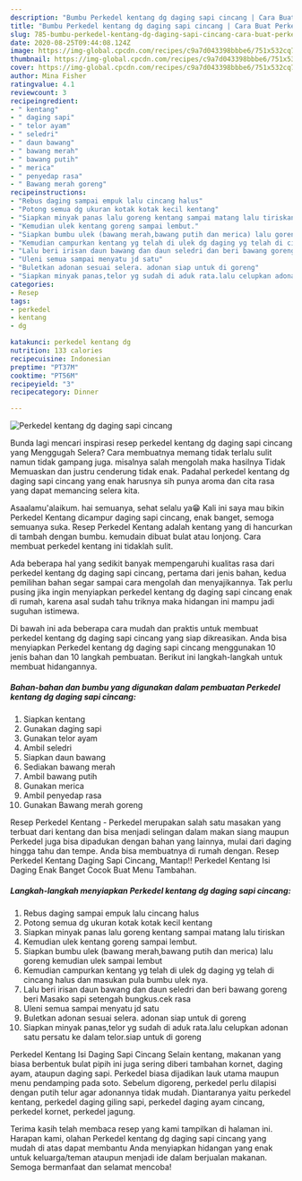 ```yaml
---
description: "Bumbu Perkedel kentang dg daging sapi cincang | Cara Buat Perkedel kentang dg daging sapi cincang Yang Menggugah Selera"
title: "Bumbu Perkedel kentang dg daging sapi cincang | Cara Buat Perkedel kentang dg daging sapi cincang Yang Menggugah Selera"
slug: 785-bumbu-perkedel-kentang-dg-daging-sapi-cincang-cara-buat-perkedel-kentang-dg-daging-sapi-cincang-yang-menggugah-selera
date: 2020-08-25T09:44:08.124Z
image: https://img-global.cpcdn.com/recipes/c9a7d043398bbbe6/751x532cq70/perkedel-kentang-dg-daging-sapi-cincang-foto-resep-utama.jpg
thumbnail: https://img-global.cpcdn.com/recipes/c9a7d043398bbbe6/751x532cq70/perkedel-kentang-dg-daging-sapi-cincang-foto-resep-utama.jpg
cover: https://img-global.cpcdn.com/recipes/c9a7d043398bbbe6/751x532cq70/perkedel-kentang-dg-daging-sapi-cincang-foto-resep-utama.jpg
author: Mina Fisher
ratingvalue: 4.1
reviewcount: 3
recipeingredient:
- " kentang"
- " daging sapi"
- " telor ayam"
- " seledri"
- " daun bawang"
- " bawang merah"
- " bawang putih"
- " merica"
- " penyedap rasa"
- " Bawang merah goreng"
recipeinstructions:
- "Rebus daging sampai empuk lalu cincang halus"
- "Potong semua dg ukuran kotak kotak kecil kentang"
- "Siapkan minyak panas lalu goreng kentang sampai matang lalu tiriskan"
- "Kemudian ulek kentang goreng sampai lembut."
- "Siapkan bumbu ulek (bawang merah,bawang putih dan merica) lalu goreng kemudian ulek sampai lembut"
- "Kemudian campurkan kentang yg telah di ulek dg daging yg telah di cincang halus dan masukan pula bumbu ulek nya."
- "Lalu beri irisan daun bawang dan daun seledri dan beri bawang goreng beri Masako sapi setengah bungkus.cek rasa"
- "Uleni semua sampai menyatu jd satu"
- "Buletkan adonan sesuai selera. adonan siap untuk di goreng"
- "Siapkan minyak panas,telor yg sudah di aduk rata.lalu celupkan adonan satu persatu ke dalam telor.siap untuk di goreng"
categories:
- Resep
tags:
- perkedel
- kentang
- dg

katakunci: perkedel kentang dg 
nutrition: 133 calories
recipecuisine: Indonesian
preptime: "PT37M"
cooktime: "PT56M"
recipeyield: "3"
recipecategory: Dinner

---
```



![Perkedel kentang dg daging sapi cincang](https://img-global.cpcdn.com/recipes/c9a7d043398bbbe6/751x532cq70/perkedel-kentang-dg-daging-sapi-cincang-foto-resep-utama.jpg)

Bunda lagi mencari inspirasi resep perkedel kentang dg daging sapi cincang yang Menggugah Selera? Cara membuatnya memang tidak terlalu sulit namun tidak gampang juga. misalnya salah mengolah maka hasilnya Tidak Memuaskan dan justru cenderung tidak enak. Padahal perkedel kentang dg daging sapi cincang yang enak harusnya sih punya aroma dan cita rasa yang dapat memancing selera kita.

Asaalamu&#39;alaikum. hai semuanya, sehat selalu ya😁 Kali ini saya mau bikin Perkedel Kentang dicampur daging sapi cincang, enak banget, semoga semuanya suka. Resep Perkedel Kentang adalah kentang yang di hancurkan di tambah dengan bumbu. kemudain dibuat bulat atau lonjong. Cara membuat perkedel kentang ini tidaklah sulit.

Ada beberapa hal yang sedikit banyak mempengaruhi kualitas rasa dari perkedel kentang dg daging sapi cincang, pertama dari jenis bahan, kedua pemilihan bahan segar sampai cara mengolah dan menyajikannya. Tak perlu pusing jika ingin menyiapkan perkedel kentang dg daging sapi cincang enak di rumah, karena asal sudah tahu triknya maka hidangan ini mampu jadi suguhan istimewa.


Di bawah ini ada beberapa cara mudah dan praktis untuk membuat perkedel kentang dg daging sapi cincang yang siap dikreasikan. Anda bisa menyiapkan Perkedel kentang dg daging sapi cincang menggunakan 10 jenis bahan dan 10 langkah pembuatan. Berikut ini langkah-langkah untuk membuat hidangannya.

<!--inarticleads1-->

##### Bahan-bahan dan bumbu yang digunakan dalam pembuatan Perkedel kentang dg daging sapi cincang:

1. Siapkan  kentang
1. Gunakan  daging sapi
1. Gunakan  telor ayam
1. Ambil  seledri
1. Siapkan  daun bawang
1. Sediakan  bawang merah
1. Ambil  bawang putih
1. Gunakan  merica
1. Ambil  penyedap rasa
1. Gunakan  Bawang merah goreng


Resep Perkedel Kentang - Perkedel merupakan salah satu masakan yang terbuat dari kentang dan bisa menjadi selingan dalam makan siang maupun Perkedel juga bisa dipadukan dengan bahan yang lainnya, mulai dari daging hingga tahu dan tempe. Anda bisa membuatnya di rumah dengan. Resep Perkedel Kentang Daging Sapi Cincang, Mantap!! Perkedel Kentang Isi Daging Enak Banget Cocok Buat Menu Tambahan. 

<!--inarticleads2-->

##### Langkah-langkah menyiapkan Perkedel kentang dg daging sapi cincang:

1. Rebus daging sampai empuk lalu cincang halus
1. Potong semua dg ukuran kotak kotak kecil kentang
1. Siapkan minyak panas lalu goreng kentang sampai matang lalu tiriskan
1. Kemudian ulek kentang goreng sampai lembut.
1. Siapkan bumbu ulek (bawang merah,bawang putih dan merica) lalu goreng kemudian ulek sampai lembut
1. Kemudian campurkan kentang yg telah di ulek dg daging yg telah di cincang halus dan masukan pula bumbu ulek nya.
1. Lalu beri irisan daun bawang dan daun seledri dan beri bawang goreng beri Masako sapi setengah bungkus.cek rasa
1. Uleni semua sampai menyatu jd satu
1. Buletkan adonan sesuai selera. adonan siap untuk di goreng
1. Siapkan minyak panas,telor yg sudah di aduk rata.lalu celupkan adonan satu persatu ke dalam telor.siap untuk di goreng


Perkedel Kentang Isi Daging Sapi Cincang Selain kentang, makanan yang biasa berbentuk bulat pipih ini juga sering diberi tambahan kornet, daging ayam, ataupun daging sapi. Perkedel biasa dijadikan lauk utama maupun menu pendamping pada soto. Sebelum digoreng, perkedel perlu dilapisi dengan putih telur agar adonannya tidak mudah. Diantaranya yaitu perkedel kentang, perkedel daging giling sapi, perkedel daging ayam cincang, perkedel kornet, perkedel jagung. 

Terima kasih telah membaca resep yang kami tampilkan di halaman ini. Harapan kami, olahan Perkedel kentang dg daging sapi cincang yang mudah di atas dapat membantu Anda menyiapkan hidangan yang enak untuk keluarga/teman ataupun menjadi ide dalam berjualan makanan. Semoga bermanfaat dan selamat mencoba!
